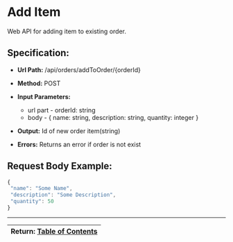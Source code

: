 # Add Item

Web API for adding item to existing order.

## Specification:

 * **Url Path:** /api/orders/addToOrder/{orderId} 

 * **Method:** POST 
 
 * **Input Parameters:**
   * url part -  orderId: string
   * body - { name: string, description: string, quantity: integer }
   
 * **Output:** Id of new order item(string)
 * **Errors:** Returns an error if order is not exist
 
## Request Body Example:
~~~javascript
{
 "name": "Some Name", 
 "description": "Some Description", 
 "quantity": 50
}
~~~

---
| Return: [Table of Contents](../table-of-contents.md) |
|----|
